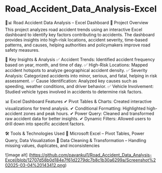 # Road_Accident_Data_Analysis-Excel
🚦📊 Road Accident Data Analysis – Excel Dashboard
📌 Project Overview
This project analyzes road accident trends using an interactive Excel dashboard to identify key factors contributing to accidents. The dashboard provides insights into high-risk locations, accident severity, time-based patterns, and causes, helping authorities and policymakers improve road safety measures.

🚀 Key Insights & Analysis
✅ Accident Trends: Identified accident frequency based on year, month, and time of day.
✅ High-Risk Locations: Mapped accident hotspots to analyze geographical accident density.
✅ Severity Analysis: Categorized accidents into minor, serious, and fatal, helping in risk assessment.
✅ Cause Identification: Analyzed key causes such as speeding, weather conditions, and driver behavior.
✅ Vehicle Involvement: Studied vehicle types involved in accidents to determine risk factors.

📊 Excel Dashboard Features
✔ Pivot Tables & Charts: Created interactive visualizations for trend analysis.
✔ Conditional Formatting: Highlighted high-accident zones and peak hours.
✔ Power Query: Cleaned and transformed raw accident data for better insights.
✔ Dynamic Filters: Allowed users to drill down into specific accident factors.

🛠️ Tools & Technologies Used
🔹 Microsoft Excel – Pivot Tables, Power Query, Data Visualization
🔹 Data Cleaning & Transformation – Handling missing values, duplicates, and inconsistencies

![image alt] (https://github.com/pavankul1/Road_Accident_Data_Analysis-Excel/blob/12707d58b0d184e7f61d2279dc7b8c1b30a6299a/Screenshot%202025-03-04%20143412.png)
